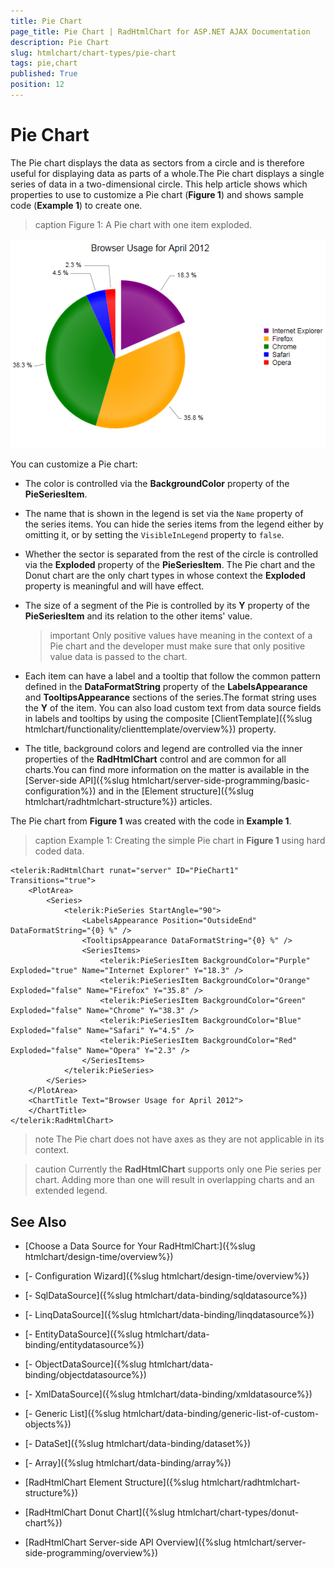 ```yaml
---
title: Pie Chart
page_title: Pie Chart | RadHtmlChart for ASP.NET AJAX Documentation
description: Pie Chart
slug: htmlchart/chart-types/pie-chart
tags: pie,chart
published: True
position: 12
---
```


# Pie Chart

The Pie chart displays the data as sectors from a circle and is therefore useful for displaying data as parts of a whole.The Pie chart displays a single series of data in a two-dimensional circle. This help article shows which properties to use to customize a Pie chart (**Figure 1**) and shows sample code (**Example 1**) to create one.

>caption Figure 1: A Pie chart with one item exploded.

![htmlchart-piechart-simple-example](images/htmlchart-piechart-simple-example.png)

You can customize a Pie chart:

* The color is controlled via the **BackgroundColor** property of the **PieSeriesItem**.

* The name that is shown in the legend is set via the `Name` property of the series items. You can hide the series items from the legend either by omitting it, or by setting the `VisibleInLegend` property to `false`.

* Whether the sector is separated from the rest of the circle is controlled via the **Exploded** property of the **PieSeriesItem**. The Pie chart and the Donut chart are the only chart types in whose context the **Exploded** property is meaningful and will have effect.

* The size of a segment of the Pie is controlled by its **Y** property of the **PieSeriesItem** and its relation to the other items' value.

	>important Only positive values have meaning in the context of a Pie chart and the developer must make sure that only positive value data is passed to the chart.

* Each item can have a label and a tooltip that follow the common pattern defined in the **DataFormatString** property of the **LabelsAppearance** and **TooltipsAppearance** sections of the series.The format string uses the **Y** of the item. You can also load custom text from data source fields in labels and tooltips by using the composite [ClientTemplate]({%slug htmlchart/functionality/clienttemplate/overview%}) property.

* The title, background colors and legend are controlled via the inner properties of the **RadHtmlChart** control and are common for all charts.You can find more information on the matter is available in the [Server-side API]({%slug htmlchart/server-side-programming/basic-configuration%}) and in the [Element structure]({%slug htmlchart/radhtmlchart-structure%}) articles.

The Pie chart from **Figure 1** was created with the code in **Example 1**.

>caption Example 1: Creating the simple Pie chart in **Figure 1** using hard coded data.

````ASP.NET
<telerik:RadHtmlChart runat="server" ID="PieChart1" Transitions="true">
	<PlotArea>
		<Series>
			<telerik:PieSeries StartAngle="90">
				<LabelsAppearance Position="OutsideEnd" DataFormatString="{0} %" />
				<TooltipsAppearance DataFormatString="{0} %" />
				<SeriesItems>
					<telerik:PieSeriesItem BackgroundColor="Purple" Exploded="true" Name="Internet Explorer" Y="18.3" />
					<telerik:PieSeriesItem BackgroundColor="Orange" Exploded="false" Name="Firefox" Y="35.8" />
					<telerik:PieSeriesItem BackgroundColor="Green" Exploded="false" Name="Chrome" Y="38.3" />
					<telerik:PieSeriesItem BackgroundColor="Blue" Exploded="false" Name="Safari" Y="4.5" />
					<telerik:PieSeriesItem BackgroundColor="Red" Exploded="false" Name="Opera" Y="2.3" />
				</SeriesItems>
			</telerik:PieSeries>
		</Series>
	</PlotArea>
	<ChartTitle Text="Browser Usage for April 2012">
	</ChartTitle>
</telerik:RadHtmlChart>
````

>note The Pie chart does not have axes as they are not applicable in its context.

>caution Currently the **RadHtmlChart** supports only one Pie series per chart. Adding more than one will result in overlapping charts and an extended legend.

## See Also

 * [Choose a Data Source for Your RadHtmlChart:]({%slug htmlchart/design-time/overview%})

 * [- Configuration Wizard]({%slug htmlchart/design-time/overview%})

 * [- SqlDataSource]({%slug htmlchart/data-binding/sqldatasource%})

 * [- LinqDataSource]({%slug htmlchart/data-binding/linqdatasource%})

 * [- EntityDataSource]({%slug htmlchart/data-binding/entitydatasource%})

 * [- ObjectDataSource]({%slug htmlchart/data-binding/objectdatasource%})

 * [- XmlDataSource]({%slug htmlchart/data-binding/xmldatasource%})

 * [- Generic List]({%slug htmlchart/data-binding/generic-list-of-custom-objects%})

 * [- DataSet]({%slug htmlchart/data-binding/dataset%})

 * [- Array]({%slug htmlchart/data-binding/array%})

 * [RadHtmlChart Element Structure]({%slug htmlchart/radhtmlchart-structure%})

 * [RadHtmlChart Donut Chart]({%slug htmlchart/chart-types/donut-chart%})

 * [RadHtmlChart Server-side API Overview]({%slug htmlchart/server-side-programming/overview%})
